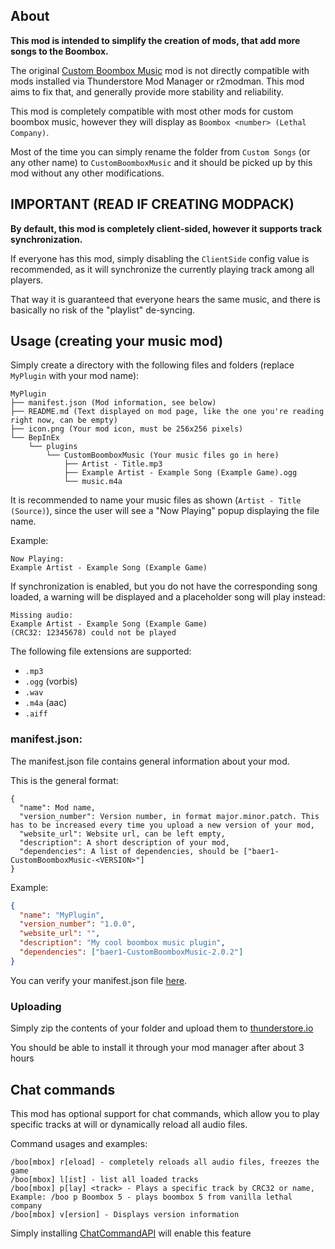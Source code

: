 ## About

**This mod is intended to simplify the creation of mods, that add more songs to the Boombox.**

The original [Custom Boombox Music](https://thunderstore.io/c/lethal-company/p/Steven/Custom_Boombox_Music/) mod is not directly compatible with mods installed via Thunderstore Mod Manager or r2modman. This mod aims to fix that, and generally provide more stability and reliability.

This mod is completely compatible with most other mods for custom boombox music, however they will display as `Boombox <number> (Lethal Company)`.

Most of the time you can simply rename the folder from `Custom Songs` (or any other name) to `CustomBoomboxMusic` and it should be picked up by this mod without any other modifications.

## IMPORTANT (READ IF CREATING MODPACK)

**By default, this mod is completely client-sided, however it supports track synchronization.**

If everyone has this mod, simply disabling the `ClientSide` config value is recommended, as it will synchronize the currently playing track among all players.

That way it is guaranteed that everyone hears the same music, and there is basically no risk of the "playlist" de-syncing.

## Usage (creating your music mod)

Simply create a directory with the following files and folders (replace `MyPlugin` with your mod name):

```
MyPlugin
├── manifest.json (Mod information, see below)
├── README.md (Text displayed on mod page, like the one you're reading right now, can be empty)
├── icon.png (Your mod icon, must be 256x256 pixels)
└── BepInEx
    └── plugins
        └── CustomBoomboxMusic (Your music files go in here)
            ├── Artist - Title.mp3
            ├── Example Artist - Example Song (Example Game).ogg
            └── music.m4a
```

It is recommended to name your music files as shown (`Artist - Title (Source)`), since the user will see a "Now Playing" popup displaying the file name.

Example:
```
Now Playing:
Example Artist - Example Song (Example Game)
```

If synchronization is enabled, but you do not have the corresponding song loaded, a warning will be displayed and a placeholder song will play instead:
```
Missing audio:
Example Artist - Example Song (Example Game)
(CRC32: 12345678) could not be played
```

The following file extensions are supported:
 - `.mp3`
 - `.ogg` (vorbis)
 - `.wav`
 - `.m4a` (aac)
 - `.aiff`

### manifest.json:

The manifest.json file contains general information about your mod.

This is the general format:

```
{
  "name": Mod name,
  "version_number": Version number, in format major.minor.patch. This has to be increased every time you upload a new version of your mod,
  "website_url": Website url, can be left empty,
  "description": A short description of your mod,
  "dependencies": A list of dependencies, should be ["baer1-CustomBoomboxMusic-<VERSION>"]
}
```

Example:

```json
{
  "name": "MyPlugin",
  "version_number": "1.0.0",
  "website_url": "",
  "description": "My cool boombox music plugin",
  "dependencies": ["baer1-CustomBoomboxMusic-2.0.2"]
}
```

You can verify your manifest.json file [here](https://thunderstore.io/tools/manifest-v1-validator/).

### Uploading

Simply zip the contents of your folder and upload them to [thunderstore.io](https://thunderstore.io/package/create/)

You should be able to install it through your mod manager after about 3 hours

## Chat commands

This mod has optional support for chat commands, which allow you to play specific tracks at will or dynamically reload all audio files.

Command usages and examples:

```
/boo[mbox] r[eload] - completely reloads all audio files, freezes the game
/boo[mbox] l[ist] - list all loaded tracks
/boo[mbox] p[lay] <track> - Plays a specific track by CRC32 or name, Example: /boo p Boombox 5 - plays boombox 5 from vanilla lethal company
/boo[mbox] v[ersion] - Displays version information
```

Simply installing [ChatCommandAPI](https://thunderstore.io/c/lethal-company/p/baer1/ChatCommandAPI/) will enable this feature
